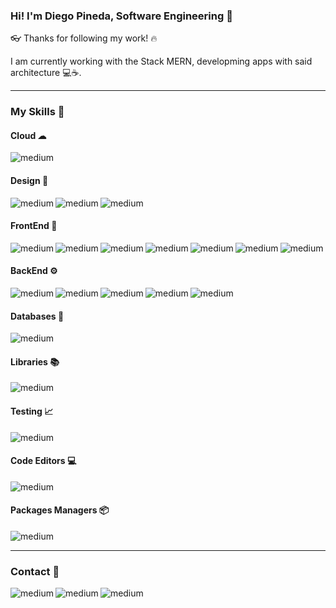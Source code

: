 ### Hi! I'm Diego Pineda, Software Engineering 👋

👓 Thanks for following my work! 🔥

I am currently working with the Stack MERN, developming apps with said architecture 💻☕.

<hr>

### My Skills 🤖

#### Cloud ☁

<img align="left" alt="medium" src="https://img.shields.io/badge/Digital_Ocean-0080FF?style=for-the-badge&logo=DigitalOcean&logoColor=white" /><br>

#### Design 🎨

<img align="left" alt="medium" src="https://img.shields.io/badge/Adobe%20Illustrator-FF9A00?style=for-the-badge&logo=adobe%20illustrator&logoColor=white" />
<img align="left" alt="medium" src="https://img.shields.io/badge/Adobe%20Photoshop-31A8FF?style=for-the-badge&logo=Adobe%20Photoshop&logoColor=black" />
<img align="left" alt="medium" src="https://img.shields.io/badge/Adobe%20XD-470137?style=for-the-badge&logo=Adobe%20XD&logoColor=#FF61F6" /><br>

#### FrontEnd 🌈

<img align="left" alt="medium" src="https://img.shields.io/badge/HTML5-E34F26?style=for-the-badge&logo=html5&logoColor=white" />
<img align="left" alt="medium" src="https://img.shields.io/badge/CSS3-1572B6?style=for-the-badge&logo=css3&logoColor=white" />
<img align="left" alt="medium" src="https://img.shields.io/badge/JavaScript-323330?style=for-the-badge&logo=javascript&logoColor=F7DF1E" />
<img align="left" alt="medium" src="https://img.shields.io/badge/Bootstrap-563D7C?style=for-the-badge&logo=bootstrap&logoColor=white" />
<img align="left" alt="medium" src="https://img.shields.io/badge/React-20232A?style=for-the-badge&logo=react&logoColor=61DAFB" />
<img align="left" alt="medium" src="https://img.shields.io/badge/React_Native-20232A?style=for-the-badge&logo=react&logoColor=61DAFB" />
<img align="left" alt="medium" src="https://img.shields.io/badge/React_Router-CA4245?style=for-the-badge&logo=react-router&logoColor=white" /><br>

#### BackEnd ⚙

<img align="left" alt="medium" src="https://img.shields.io/badge/Node.js-339933?style=for-the-badge&logo=nodedotjs&logoColor=white" />
<img align="left" alt="medium" src="https://img.shields.io/badge/Express.js-000000?style=for-the-badge&logo=express&logoColor=white" />
<img align="left" alt="medium" src="https://img.shields.io/badge/GraphQl-E10098?style=for-the-badge&logo=graphql&logoColor=white" />
<img align="left" alt="medium" src="https://img.shields.io/badge/JWT-000000?style=for-the-badge&logo=JSON%20web%20tokens&logoColor=white" />
<img align="left" alt="medium" src="https://img.shields.io/badge/Nginx-009639?style=for-the-badge&logo=nginx&logoColor=white" /><br>

#### Databases 🔑

<img align="left" alt="medium" src="https://img.shields.io/badge/MongoDB-4EA94B?style=for-the-badge&logo=mongodb&logoColor=white" /><br>

#### Libraries 📚

<img align="left" alt="medium" src="https://img.shields.io/badge/Socket.io-010101?&style=for-the-badge&logo=Socket.io&logoColor=white" /><br>

#### Testing 📈

<img align="left" alt="medium" src="https://img.shields.io/badge/Postman-FF6C37?style=for-the-badge&logo=Postman&logoColor=white" /><br>

#### Code Editors 💻

<img align="left" alt="medium" src="https://img.shields.io/badge/Visual_Studio_Code-0078D4?style=for-the-badge&logo=visual%20studio%20code&logoColor=white" /><br>

#### Packages Managers 📦

<img align="left" alt="medium" src="https://img.shields.io/badge/npm-CB3837?style=for-the-badge&logo=npm&logoColor=white" /><br>

<hr>

### Contact 📩

<img align="left" alt="medium" src="https://img.shields.io/badge/GitHub-100000?style=for-the-badge&logo=github&logoColor=white" />
<img align="left" alt="medium" src="https://img.shields.io/badge/GitLab-330F63?style=for-the-badge&logo=gitlab&logoColor=white" />
<img align="left" alt="medium" src="https://img.shields.io/badge/LinkedIn-0077B5?style=for-the-badge&logo=linkedin&logoColor=white" />


